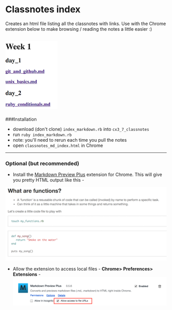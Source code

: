 # Classnotes index

Creates an html file listing all the classnotes with links. Use with the Chrome extension below to make browsing / reading the notes a little easier :)

![alt text](https://github.com/abazlinton/classnotes_md_index/blob/master/index.png "Index")
---
###Installation

- download (don't clone) `index_markdown.rb` into `cx3_7_classnotes`
- run `ruby index_markdown.rb`
- note: you'll need to rerun each time you pull the notes
- open `classnotes_md_index.html` in Chrome

---
### Optional (but recommended) 
- Install the [Markdown Preview Plus](https://chrome.google.com/webstore/detail/markdown-preview-plus/febilkbfcbhebfnokafefeacimjdckgl) extension for Chrome. This will give you pretty HTML output like this -

![alt text](https://github.com/abazlinton/classnotes_md_index/blob/master/html_output.png "HTML output")
- Allow the extension to access local files - **Chrome> Preferences> Extensions** -
![alt text](https://github.com/abazlinton/classnotes_md_index/blob/master/local_files.png "Local files")
